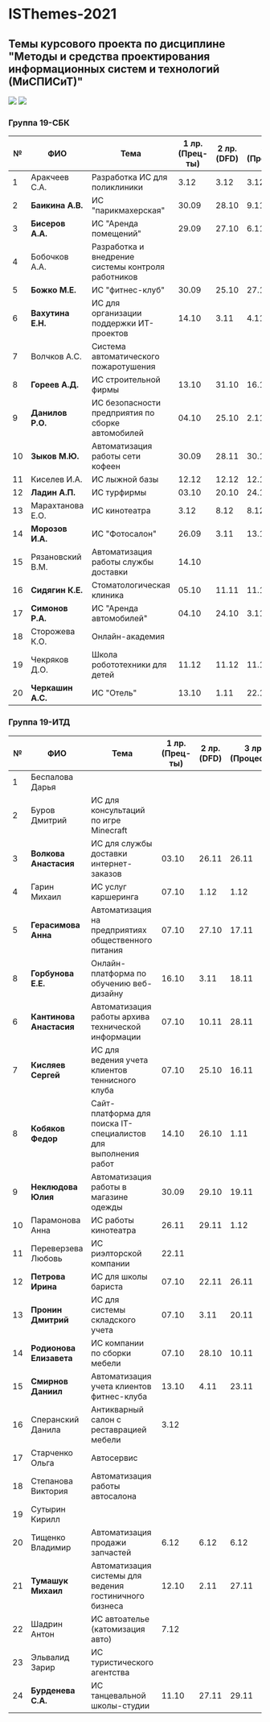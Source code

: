 # ISThemes-2021
## Темы курсового проекта по дисциплине "Методы и средства проектирования информационных систем и технологий (МиСПИСиТ)"

<img src="https://img.shields.io/github/commit-activity/m/nntu-cs/ISThemes-2021?color=lime&style=for-the-badge">
<img src="https://img.shields.io/github/last-commit/nntu-cs/ISThemes-2021?color=darkgreen&style=for-the-badge">

### Группа 19-СБК

|№ |  ФИО |	Тема	 | 1 лр. (Прец-ты) | 2 лр. (DFD)  | 3 лр. (Процессы) | 4 лр. (Модели данных) | 5 лр. (Метрики) | ПЗ на проверку |
|--|-------------------------|----------------------------------------------------|-------|-------|----------|-------|-------|--------|
|1 |  Аракчеев С.А.          | Разработка ИС для поликлиники                      | 3.12  | 3.12  |  3.12    |
|2 |  **Баикина А.В.**       | ИС "парикмахерская"                                | 30.09 | 28.10 |  9.11    | 15.11 | 26.11 | `09.12` |
|3 |  **Бисеров А.А.**       | ИС "Аренда помещений"                              | 29.09 | 27.10 |  6.11    | 18.11 | 28.11 | `04.12` |
|4 |  Бобочков А.А.          | Разработка и внедрение системы контроля работников |       |       |          |          
|5 |  **Божко М.Е.**         | ИС "фитнес-клуб"                                   | 30.09 | 25.10 |  27.10   | 12.11 | 27.11 | `12.12` |
|6 |  **Вахутина Е.Н.**      | ИС для организации поддержки ИТ-проектов           | 14.10 | 3.11  |  4.11    | 26.11 | 30.11 |
|7 |  Волчков А.С.           | Система автоматического пожаротушения              |       |       |          |       
|8 |  **Гореев А.Д.**        | ИС строительной фирмы                              | 13.10 | 31.10 |  16.11   | 24.11 | 28.11 | `09.12` |
|9 |  **Данилов Р.О.**       | ИС безопасности предприятия по сборке автомобилей  | 04.10 | 25.10 |  2.11    | 11.11 | 27.11 | `10.12` |
|10|  **Зыков М.Ю.**         | Автоматизация работы сети кофеен                   | 30.09 | 28.11 |  30.11   | 30.11 | 30.11 |
|11|  Киселев И.А.           | ИС лыжной базы                                     | 12.12 | 12.12 |  12.12   |
|12|  **Ладин А.П.**         | ИС турфирмы                                        | 03.10 | 20.10 | 24.10    | 23.11 | 25.11 | `03.12` |
|13|  Марахтанова Е.О.       | ИС кинотеатра                                      | 3.12  | 8.12  | 8.12     |
|14|  **Морозов И.А.**       | ИС "Фотосалон"                                     | 26.09 | 3.11  | 13.11    | 24.11 | 28.11 |
|15|  Рязановский В.М.       | Автоматизация работы службы доставки               | 14.10 | |          |
|16|  **Сидягин К.Е.**       | Стоматологическая клиника                          | 05.10 | 11.11 |  11.11   | 19.11 | 29.11 | `08.12` |
|17|  **Симонов Р.А.**       | ИС "Аренда автомобилей"                            | 04.10 | 24.10 | 3.11     | 16.11 | 28.11 | `04.12` |
|18|  Сторожева К.О.         | Онлайн-академия                                    |       | |          |
|19|  Чекряков Д.О.          | Школа робототехники для детей                      | 11.12 | 11.12 | 11.12    |
|20|  **Черкашин А.С.**      | ИС "Отель"                                         | 13.10 | 1.11       |  22.11        | 2.12  | 30.11 | `12.12` |

### Группа 19-ИТД

|№ |      ФИО            |	Тема	| 1 лр. (Прец-ты) | 2 лр. (DFD) | 3 лр. (Процессы) | 4 лр. (Модели данных) | 5 лр. (Метрики) | ПЗ на проверку |
|--|---------------------|--------|-----------------|-------------|------------------|-----------------------|-----------------|----------------|
|1 |  Беспалова Дарья           |  | | |
|2 |  Буров Дмитрий             | ИС для консультаций по игре Minecraft                 | | |
|3 |  **Волкова Анастасия**     | ИС для службы доставки интернет-заказов               | 03.10 | 26.11 | 26.11 | 29.11 | 30.11 | `8.12` |
|4 |  Гарин Михаил              | ИС услуг каршеринга                                   | 07.10 | 1.12 | 1.12 |
|5 |  **Герасимова Анна**       | Автоматизация на предприятиях общественного питания   | 07.10 | 27.10 | 17.11 | 27.11 | 29.11 | `10.12` |
|8 |  **Горбунова Е.Е.**        | Онлайн-платформа по обучению веб-дизайну              | 16.10 | 3.11| 18.11 | 13.12 | 13.12 |
|6 |  **Кантинова Анастасия**   | Автоматизация работы архива технической информации               | 07.10  | 10.11 | 28.11 | 1.12 | 1.12 | `12.12` |
|7 |  **Кисляев Сергей**        | ИС для ведения учета клиентов теннисного клуба                   | 07.10 | 25.10  | 16.11 | 24.11 | 29.11 | `8.12` |
|8 |  **Кобяков Федор**         | Сайт-платформа для поиска IT-специалистов для выполнения работ   | 14.10 | 26.10 | 1.11 | 15.11 |   29.11 |  `11.12` |      
|9 |  **Неклюдова Юлия**        | Автоматизация работы в магазине одежды                           | 30.09  | 29.10 | 19.11 | 29.11 | 29.11 |
|10|  Парамонова Анна           | ИС работы кинотеатра                                             |  26.11    | 29.11 | 1.12 | 9.12 |
|11|  Переверзева Любовь        | ИС риэлторской компании                                          | 22.11 | |
|12|  **Петрова Ирина**         | ИС для школы бариста                                             |  07.10   | 22.11 | 26.11 | 28.11 | 29.11 | `7.12` |
|13|  **Пронин Дмитрий**        | ИС для системы складского учета                                  | 07.10 | 3.11| 20.11 | 20.11 | 29.11 |
|14|  **Родионова Елизавета**   | ИС компании по сборки мебели                                     | 07.10 | 28.10| 10.11 | 18.11 | 22.11 | `6.12` |
|15|  **Смирнов Даниил**        | Автоматизация учета клиентов фитнес-клуба                        | 13.10| 4.11| 23.11 | 29.11 | 30.11 | `11.12` |
|16|  Сперанский Данила         | Антикварный салон с реставрацией мебели | 3.12 | |
|17|  Старченко Ольга           | Автосервис | | |
|18|  Степанова Виктория        | Автоматизация работы автосалона  | | |
|19|  Сутырин Кирилл            |  | | |
|20|  Тищенко Владимир          | Автоматизация продажи запчастей | 6.12 | 6.12 | 6.12 | 13.12 |
|21|  **Тумашук Михаил**        |  Автоматизация системы для ведения гостиничного бизнеса  | 12.10 | 2.11 | 27.11 | 2.12 | 6.12 | `12.12` |
|22|  Шадрин Антон              | ИС автоателье (катомизация авто) | 7.12 | |
|23|  Эльвалид Зарир            |  ИС туристического агентства| |
|24|  **Бурденева С.А.**        | ИС танцевальной школы-студии | 11.10 | 27.11 | 29.11 | 11.12 | 11.12 |
